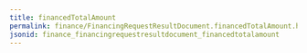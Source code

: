 ```yaml
---
title: financedTotalAmount
permalink: finance/FinancingRequestResultDocument.financedTotalAmount.html
jsonid: finance_financingrequestresultdocument_financedtotalamount
---
```

